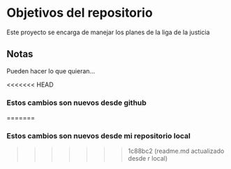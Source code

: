 # Objetivos del repositorio

Este proyecto se encarga de manejar los planes de la liga de la justicia


## Notas
Pueden hacer lo que quieran...

<<<<<<< HEAD
### Estos cambios son nuevos desde github
=======
### Estos cambios son nuevos desde mi repositorio local
>>>>>>> 1c88bc2 (readme.md actualizado desde r local)
